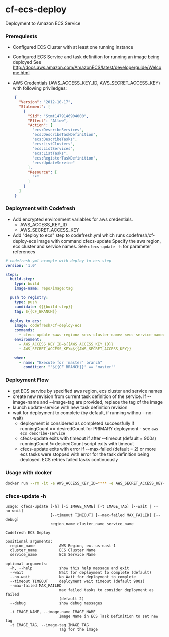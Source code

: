 
# cf-ecs-deploy
Deployment to Amazon ECS Service

### Prerequiests
- Configured ECS Cluster with at least one running instance
- Configured ECS Service and task definition for running an image being deployed
See http://docs.aws.amazon.com/AmazonECS/latest/developerguide/Welcome.html

- AWS Credentials (AWS_ACCESS_KEY_ID, AWS_SECRET_ACCESS_KEY) with following priviledges:
```json
    {
      "Version": "2012-10-17",
      "Statement": [
        {
          "Sid": "Stmt1479146904000",
          "Effect": "Allow",
          "Action": [
            "ecs:DescribeServices",
            "ecs:DescribeTaskDefinition",
            "ecs:DescribeTasks",
            "ecs:ListClusters",
            "ecs:ListServices",
            "ecs:ListTasks",
            "ecs:RegisterTaskDefinition",
            "ecs:UpdateService"
          ],
          "Resource": [
            "*"
          ]
        }
      ]
    }
```

### Deployment with Codefresh
- Add encrypted environment variables for aws credentials.
     * AWS_ACCESS_KEY_ID
     * AWS_SECRET_ACCESS_KEY
- Add "deploy to ecs" step to codefresh.yml which runs codefresh/cf-deploy-ecs image with command cfecs-update
  Specify the aws region, ecs cluster and service names. See `cfecs-update -h` for parameter references

```yaml
# codefresh.yml example with deploy to ecs step
version: '1.0'

steps:
  build-step:
    type: build
    image-name: repo/image:tag

  push to registry:
    type: push
    candidate: ${{build-step}}
    tag: ${{CF_BRANCH}}

  deploy to ecs:
    image: codefresh/cf-deploy-ecs
    commands:
      - cfecs-update <aws-region> <ecs-cluster-name> <ecs-service-name>
    environment:
      - AWS_ACCESS_KEY_ID=${{AWS_ACCESS_KEY_ID}}
      - AWS_SECRET_ACCESS_KEY=${{AWS_SECRET_ACCESS_KEY}}

    when:
      - name: "Execute for 'master' branch"
        condition: "'${{CF_BRANCH}}' == 'master'"
```


### Deployment Flow
- get ECS service by specified aws region, ecs cluster and service names
- create new revision from current task definition of the service. If --image-name and --image-tag are provided, replace the tag of the image
- launch update-service with new task definition revision
- wait for deployment to complete (by default, if running withou --no-wait)
    * deployment is considered as completed successfully if runningCount == desiredCount for PRIMARY deployment - see `aws ecs describe-service`
    * cfecs-update exits with timeout if after --timeout (default = 900s) runningCount != desiredCount script exits with timeout
    * cfecs-update exits with error if --max-failed (default = 2) or more ecs tasks were stopped with error for the task definition being deployed.
      ECS retries failed tasks continuously

### Usage with docker

```bash
docker run --rm -it -e AWS_ACCESS_KEY_ID=**** -e AWS_SECRET_ACCESS_KEY=**** codefresh/cf-ecs-deploy cfecs-update [options] <aws-region> <ecs-cluster-name> <ecs-service-name>
```

### cfecs-update -h
```
usage: cfecs-update [-h] [-i IMAGE_NAME] [-t IMAGE_TAG] [--wait | --no-wait]
                    [--timeout TIMEOUT] [--max-failed MAX_FAILED] [--debug]
                    region_name cluster_name service_name

Codefresh ECS Deploy

positional arguments:
  region_name           AWS Region, ex. us-east-1
  cluster_name          ECS Cluster Name
  service_name          ECS Service Name

optional arguments:
  -h, --help            show this help message and exit
  --wait                Wait for deployment to complete (default)
  --no-wait             No Wait for deployment to complete
  --timeout TIMEOUT     deployment wait timeout (default 900s)
  --max-failed MAX_FAILED
                        max failed tasks to consider deployment as failed
                        (default 2)
  --debug               show debug messages

  -i IMAGE_NAME, --image-name IMAGE_NAME
                        Image Name in ECS Task Definition to set new tag
  -t IMAGE_TAG, --image-tag IMAGE_TAG
                        Tag for the image
```